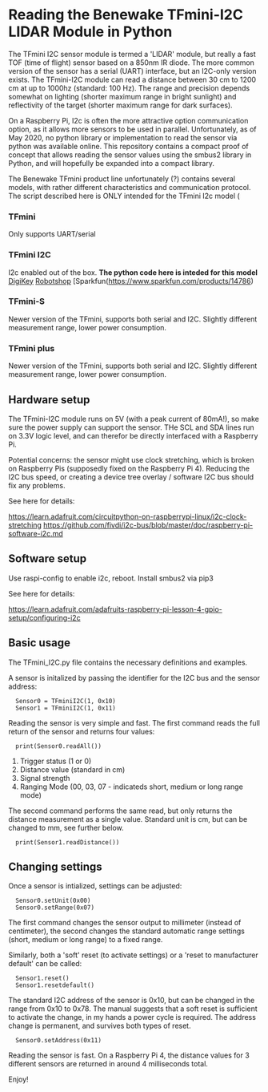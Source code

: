 # Reading the Benewake TFmini-I2C LIDAR Module in Python

The TFmini I2C sensor module is termed a 'LIDAR' module, but really a fast TOF (time of flight) sensor based on a 850nm IR diode. The more common version of the sensor has a serial (UART) interface, but an I2C-only version exists. The TFmini-I2C module can read a distance between 30 cm to 1200 cm at up to 1000hz (standard: 100 Hz). The range and precision depends somewhat on lighting (shorter maximum range in bright sunlight) and reflectivity of the target (shorter maximum range for dark surfaces). 

On a Raspberry Pi, I2c is often the more attractive option communication option, as it allows more sensors to be used in parallel. Unfortunately, as of May 2020, no python library or implementation to read the sensor via python was available online. This repository contains a compact proof of concept that allows reading the sensor values using the smbus2 library in Python, and will hopefully be expanded into a compact library.

The Benewake TFmini product line unfortunately (?) contains several models, with rather different characteristics and communication protocol. The script described here is ONLY intended for the TFmini I2c model (

### TFmini

Only supports UART/serial

### TFmini I2C

I2c enabled out of the box. **The python code here is inteded for this model**
[DigiKey](https://www.digikey.com/products/en/sensors-transducers/optical-sensors-distance-measuring/542?k=tfmini&k=&pkeyword=tfmini&sv=0&pv41=356919&sf=0&quantity=&ColumnSort=0&page=1&pageSize=25)
[Robotshop](https://www.robotshop.com/en/benewake-tfmini-micro-lidar-module-i2c-12-m.html)
[Sparkfun(https://www.sparkfun.com/products/14786)

### TFmini-S

Newer version of the TFmini, supports both serial and I2C. Slightly different measurement range, lower power consumption. 

### TFmini plus

Newer version of the TFmini, supports both serial and I2C. Slightly different measurement range, lower power consumption. 

## Hardware setup

The TFmini-I2C module runs on 5V (with a peak current of 80mA!), so make sure the power supply can support the sensor. THe SCL and SDA lines run on 3.3V logic level, and can therefor be directly interfaced with a Raspberry Pi. 

Potential concerns: the sensor might use clock stretching, which is broken on Raspberry Pis (supposedly fixed on the Raspberry Pi 4). Reducing the I2C bus speed, or creating a device tree overlay / software I2C bus should fix any problems. 

See here for details:

https://learn.adafruit.com/circuitpython-on-raspberrypi-linux/i2c-clock-stretching
https://github.com/fivdi/i2c-bus/blob/master/doc/raspberry-pi-software-i2c.md

## Software setup

Use raspi-config to enable i2c, reboot.
Install smbus2 via pip3

See here for details:

https://learn.adafruit.com/adafruits-raspberry-pi-lesson-4-gpio-setup/configuring-i2c


## Basic usage

The TFmini_I2C.py file contains the necessary definitions and examples.

A sensor is initalized by passing the identifier for the I2C bus and the sensor address:
```
  Sensor0 = TFminiI2C(1, 0x10)
  Sensor1 = TFminiI2C(1, 0x11)
```
Reading the sensor is very simple and fast. The first command reads the full return of the sensor and returns four values:
```
  print(Sensor0.readAll())
```
1. Trigger status (1 or 0)
2. Distance value (standard in cm)
3. Signal strength 
4. Ranging Mode (00, 03, 07 - indicateds short, medium or long range mode)

The second command performs the same read, but only returns the distance measurement as a single value. Standard unit is cm, but can be changed to mm, see further below.
```
  print(Sensor1.readDistance())
```
## Changing settings

Once a sensor is intialized, settings can be adjusted:
```
  Sensor0.setUnit(0x00)
  Sensor0.setRange(0x07)
```
The first command changes the sensor output to millimeter (instead of centimeter), the second changes the standard automatic range settings (short, medium or long range) to a fixed range. 

Similarly, both a 'soft' reset (to activate settings) or a 'reset to manufacturer default' can be called:
```
  Sensor1.reset()
  Sensor1.resetdefault()
```
The standard I2C address of the sensor is 0x10, but can be changed in the range from 0x10 to 0x78. The manual suggests that a soft reset is sufficient to activate the change, in my hands a power cycle is required. The address change is permanent, and survives both types of reset.
```
  Sensor0.setAddress(0x11)
```

Reading the sensor is fast. On a Raspberry Pi 4, the distance values for 3 different sensors are returned in around 4 milliseconds total. 

Enjoy!






